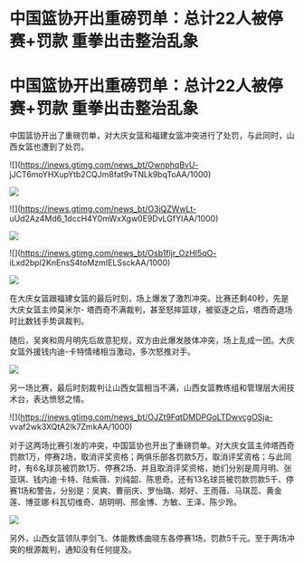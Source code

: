 # 中国篮协开出重磅罚单：总计22人被停赛+罚款 重拳出击整治乱象

# 中国篮协开出重磅罚单：总计22人被停赛+罚款 重拳出击整治乱象

中国篮协开出了重磅罚单，对大庆女篮和福建女篮冲突进行了处罚，与此同时，山西女篮也遭到了处罚。

![](https://inews.gtimg.com/news_bt/OwnphqBvU-
jJCT6moYHXupYtb2CQJm8fat9vTNLk9bqToAA/1000)

![](https://inews.gtimg.com/news_bt/OwrODRDQjdMvEMR6sOrrWH3Ox79i0R2xXObe_vASm_ytEAA/1000)

![](https://inews.gtimg.com/news_bt/O3iQZWwLt-
uUd2Az4Md6_1dccH4Y0mWxXgw0E9DvLGfYIAA/1000)

![](https://inews.gtimg.com/news_bt/O9uue9eFSBGRWblOoDdjEWykRAQamdkFMhpmfv4cnvoA4AA/1000)

![](https://inews.gtimg.com/news_bt/Osb1fljr_OzHI5qO-
iLxd2bpl2KnEnsS4toMzmIELSsckAA/1000)

![](https://inews.gtimg.com/news_bt/OZwcjgciyHXMw43DsVFikFEL4MKFjN5s8prEQJqqQTww0AA/1000)

在大庆女篮跟福建女篮的最后时刻，场上爆发了激烈冲突。比赛还剩40秒，先是大庆女篮主帅莫米尔-
塔西奇不满裁判，甚至怒摔篮球，被驱逐之后，塔西奇退场时比数钱手势讽裁判。

随后，吴爽和周月明先后故意犯规，双方由此爆发肢体冲突，场上乱成一团。大庆女篮外援钱内迪-卡特情绪相当激动，多次怒推对手。

![](https://inews.gtimg.com/news_bt/OKbLQobGk5wHVboUsmKHwcfRrUs80qtwAcoRQ03TO6shIAA/1000)

另一场比赛，最后时刻裁判让山西女篮相当不满，山西女篮教练组和管理层大闹技术台，表达愤怒之情。

![](https://inews.gtimg.com/news_bt/OJZt9FqtDMDPGoLTDwvcgOSja-
vvaf2wk3XQtA2lk7ZmkAA/1000)

对于这两场比赛引发的冲突，中国篮协也开出了重磅罚单。对大庆女篮主帅塔西奇罚款1万，停赛2场，取消评奖资格；两俱乐部各罚款5万，取消评奖资格；与此同时，有6名球员被罚款1万、停赛2场、并且取消评奖资格，她们分别是周月明、张亚琪、钱内迪·卡特、陆紫薇、刘纯韶、陈思奇。还有13名球员被罚款罚款5千、停赛1场和警告，分别是：吴爽、曹丽庆、罗怡璐、郑好、王雨薇、马琪蕊、黄金莲、博亚娜·科瓦切维奇、胡玥明、邢金博、方敏、王泽、陈少玲。

![](https://inews.gtimg.com/news_bt/O2RBVeB8hkIV-Z7yd73DAvbzf8uDqDKRzY_YfvIkdmDj4AA/1000)

另外，山西女篮领队李剑飞、体能教练曲晓东各停赛1场，罚款5千元。至于两场冲突的根源裁判，通知没有任何提及。

